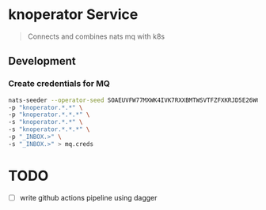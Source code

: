 # knoperator Service

> Connects and combines nats mq with k8s

## Development

### Create credentials for MQ

```bash
nats-seeder --operator-seed SOAEUVFW77MXWK4IVK7RXXBMTWSVTFZFXKRJD5E26W622RUCO4CM7GZRHI --account-seed SAAPN4CYDRBUCWQ25HQLLWRO3ZS2HNCYWBZ7A2IF5AVGSTLZJJVP2EFMAU user-nkey -u knoperator \
-p "knoperator.*.*" \
-p "knoperator.*.*.*" \
-s "knoperator.*.*" \
-s "knoperator.*.*.*" \
-p "_INBOX.>" \
-s "_INBOX.>" > mq.creds
```

# TODO
- [ ] write github actions pipeline using dagger
